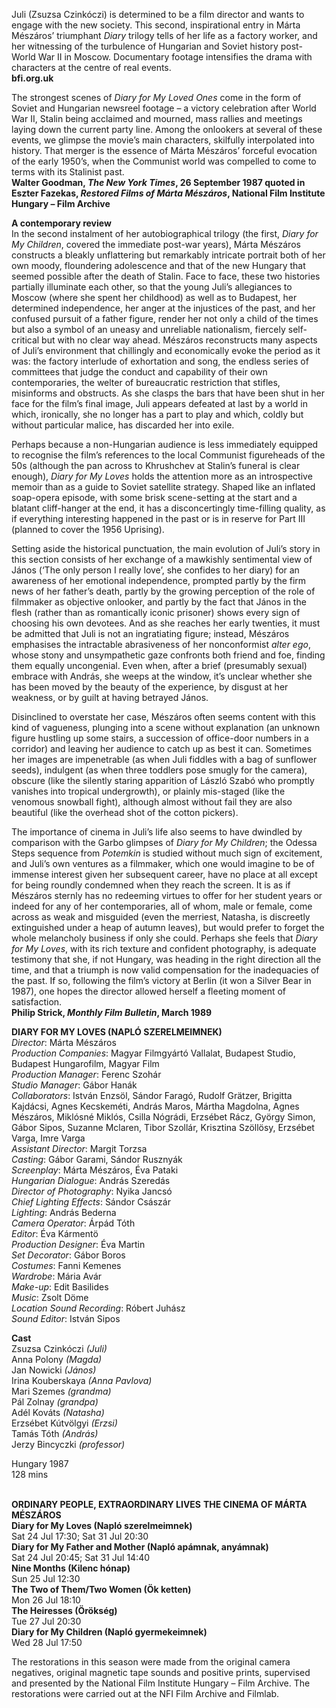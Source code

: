 

Juli (Zsuzsa Czinkóczi) is determined to be a film director and wants to engage with the new society. This second, inspirational entry in Márta Mészáros’ triumphant _Diary_ trilogy tells of her life as a factory worker, and her witnessing of the turbulence of Hungarian and Soviet history post-World War II in Moscow. Documentary footage intensifies the drama with characters at the centre of real events.<br>
**bfi.org.uk**

The strongest scenes of _Diary for My Loved Ones_ come in the form of Soviet and Hungarian newsreel footage – a victory celebration after World War II, Stalin being acclaimed and mourned, mass rallies and meetings laying down the current party line. Among the onlookers at several of these events, we glimpse the movie’s main characters, skilfully interpolated into history.  That merger is the essence of Márta Mészáros’ forceful evocation of the early 1950’s, when the Communist world was compelled to come to terms with its Stalinist past.<br>
**Walter Goodman, _The New York Times_, 26 September 1987 quoted in Eszter Fazekas, _Restored Films of Márta Mészáros_, National Film Institute Hungary – Film Archive**

**A contemporary review**<br>
In the second instalment of her autobiographical trilogy (the first, _Diary for My Children_, covered the immediate post-war years), Márta Mészáros constructs a bleakly unflattering but remarkably intricate portrait both of her own moody, floundering adolescence and that of the new Hungary that seemed possible after the death of Stalin. Face to face, these two histories partially illuminate each other, so that the young Juli’s allegiances to Moscow (where she spent her childhood) as well as to Budapest, her determined independence, her anger at the injustices of the past, and her confused pursuit of a father figure, render her not only a child of the times but also a symbol of an uneasy and unreliable nationalism, fiercely self-critical but with no clear way ahead. Mészáros reconstructs many aspects of Juli’s environment that chillingly and economically evoke the period as it was: the factory interlude of exhortation and song, the endless series of committees that judge the conduct and capability of their own contemporaries, the welter of bureaucratic restriction that stifles, misinforms and obstructs. As she clasps the bars that have been shut in her face for the film’s final image, Juli appears defeated at last by a world in which, ironically, she no longer has a part to play and which, coldly but without particular malice, has discarded her into exile.

Perhaps because a non-Hungarian audience is less immediately equipped to recognise the film’s references to the local Communist figureheads of the 50s (although the pan across to Khrushchev at Stalin’s funeral is clear enough), _Diary for My Loves_ holds the attention more as an introspective memoir than as a guide to Soviet satellite strategy. Shaped like an inflated soap-opera episode, with some brisk scene-setting at the start and a blatant cliff-hanger at the end, it has a disconcertingly time-filling quality, as if everything interesting happened in the past or is in reserve for Part III (planned to cover the 1956 Uprising).

Setting aside the historical punctuation, the main evolution of Juli’s story in this section consists of her exchange of a mawkishly sentimental view of János (‘The only person I really love’, she confides to her diary) for an awareness of her emotional independence, prompted partly by the firm news of her father’s death, partly by the growing perception of the role of filmmaker as objective onlooker, and partly by the fact that János in the flesh (rather than as romantically iconic prisoner) shows every sign of choosing his own devotees. And as she reaches her early twenties, it must be admitted that Juli is not an ingratiating figure; instead, Mészáros emphasises the intractable abrasiveness of her nonconformist _alter ego_, whose stony and unsympathetic gaze confronts both friend and foe, finding them equally uncongenial. Even when, after a brief (presumably sexual) embrace with András, she weeps at the window, it’s unclear whether she has been moved by the beauty of the experience, by disgust at her weakness, or by guilt at having betrayed János.

Disinclined to overstate her case, Mészáros often seems content with this kind of vagueness, plunging into a scene without explanation (an unknown figure hustling up some stairs, a succession of office-door numbers in a corridor) and leaving her audience to catch up as best it can. Sometimes her images are impenetrable (as when Juli fiddles with a bag of sunflower seeds), indulgent (as when three toddlers pose smugly for the camera), obscure (like the silently staring apparition of László Szabó who promptly vanishes into tropical undergrowth), or plainly mis-staged (like the venomous snowball fight), although almost without fail they are also beautiful (like the overhead shot of the cotton pickers).

The importance of cinema in Juli’s life also seems to have dwindled by comparison with the Garbo glimpses of _Diary for My Children_; the Odessa Steps sequence from _Potemkin_ is studied without much sign of excitement, and Juli’s own ventures as a filmmaker, which one would imagine to be of immense interest given her subsequent career, have no place at all except for being roundly condemned when they reach the screen. It is as if Mészáros sternly has no redeeming virtues to offer for her student years or indeed for any of her contemporaries, all of whom, male or female, come across as weak and misguided (even the merriest, Natasha, is discreetly extinguished under a heap of autumn leaves), but would prefer to forget the whole melancholy business if only she could. Perhaps she feels that _Diary for My Loves_, with its rich texture and confident photography, is adequate testimony that she, if not Hungary, was heading in the right direction all the time, and that a triumph is now valid compensation for the inadequacies of the past. If so, following the film’s victory at Berlin (it won a Silver Bear in 1987), one hopes the director allowed herself a fleeting moment of satisfaction.<br>
**Philip Strick, _Monthly Film Bulletin_, March 1989**

 **DIARY FOR MY LOVES (NAPLÓ SZERELMEIMNEK)**<br>
_Director_: Márta Mészáros  
_Production Companies_: Magyar Filmgyártó Vallalat, Budapest Studio, Budapest Hungarofilm, Magyar Film  
_Production Manager_: Ferenc Szohár  
_Studio Manager_: Gábor Hanák  
_Collaborators_: István Enzsöl, Sándor Faragó, Rudolf Grätzer, Brigitta Kajdácsi, Agnes Kecskeméti, András Maros, Mártha Magdolna, Agnes Mészáros, Miklósné Miklós, Csilla Nógrádi, Erzsébet Rácz, György Simon, Gábor Sipos, Suzanne Mclaren, Tibor Szollár, Krisztina Szöllösy, Erzsébet Varga, Imre Varga  
_Assistant Director_: Margit Torzsa  
_Casting_: Gábor Garami, Sándor Rusznyák  
_Screenplay_: Márta Mészáros, Éva Pataki  
_Hungarian Dialogue_: András Szeredás  
_Director of Photography_: Nyika Jancsó  
_Chief Lighting Effects_: Sándor Császár  
_Lighting_: András Bederna  
_Camera Operator_: Árpád Tóth  
_Editor_: Éva Kármentö  
_Production Designer_: Éva Martin  
_Set Decorator_: Gábor Boros  
_Costumes_: Fanni Kemenes  
_Wardrobe_: Mária Avár  
_Make-up_: Edit Basilides  
_Music_: Zsolt Döme  
_Location Sound Recording_: Róbert Juhász  
_Sound Editor_: István Sipos<br>

**Cast**<br>
Zsuzsa Czinkóczi _(Juli)_  
Anna Polony _(Magda)_  
Jan Nowicki _(János)_  
Irina Kouberskaya _(Anna Pavlova)_  
Mari Szemes _(grandma)_  
Pál Zolnay _(grandpa)_  
Adél Kováts _(Natasha)_  
Erzsébet Kútvölgyi _(Erzsi)_  
Tamás Tóth _(András)_<br>
Jerzy Bincyczki _(professor)_<br>

Hungary 1987<br>
128 mins<br>
<br>
  
**ORDINARY PEOPLE, EXTRAORDINARY LIVES**
**THE CINEMA OF MÁRTA MÉSZÁROS**<br>
**Diary for My Loves (Napló szerelmeimnek)**<br>
Sat 24 Jul 17:30; Sat 31 Jul 20:30<br>
**Diary for My Father and Mother (Napló apámnak, anyámnak)**<br>
Sat 24 Jul 20:45; Sat 31 Jul 14:40<br>
**Nine Months (Kilenc hónap)**<br>
Sun 25 Jul 12:30<br>
**The Two of Them/Two Women (Ök ketten)**<br>
Mon 26 Jul 18:10<br>
**The Heiresses (Örökség)**<br>
Tue 27 Jul 20:30<br>
**Diary for My Children (Napló gyermekeimnek)**<br>
Wed 28 Jul 17:50<br>

The restorations in this season were made from the original camera negatives, original magnetic tape sounds and positive prints, supervised and presented by the National Film Institute Hungary – Film Archive. The restorations were carried out at the NFI Film Archive and Filmlab.<br>
<!--stackedit_data:
eyJoaXN0b3J5IjpbLTIxMTQwNDQzMzZdfQ==
-->